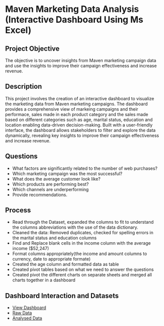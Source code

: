 <h1>Maven Marketing Data Analysis (Interactive Dashboard Using Ms Excel)</h1>

<h2>Project Objective</h2>
The objective is to uncover insights from Maven marketing campaign data and use the insights to improve their campaign effectiveness and increase revenue.
<br />

<h2>Description</h2>
This project involves the creation of an interactive dashboard to visualize the marketing data from Maven marketing campaigns. The dashboard provides a comprehensive view of markeing campaigns and their performace, sales made in each product category and the sales made based on different categories such as age, marital status, education and location enabling data-driven decision-making. Built with a user-friendly interface, the dashboard allows stakeholders to filter and explore the data dynamically, revealing key insights to improve their campaign effectiveness and increase revenue.
<br />

<h2>Questions</h2>

- What factors are significantly related to the number of web purchases? <br />
- Which marketing campaign was the most successful? <br />
- What does the average customer look like? <br />
- Which products are performing best?
- Which channels are underperforming <br />
- Provide recommendations. <br />

<h2>Process</h2>

- Read through the Dataset, expanded the columns to fit to understand the columns abbreviations with the use of the data dictionary.
- Cleaned the data: Removed duplicates, checked for spelling errors in the marital status and education columns
- Find and Replace blank cells in the income column with the average income ($52,247)
- Format columns appropriately(the income and amount columns to currency, date to appropriate formate)
- Created the age column and formatted data as table
- Created pivot tables based on what we need to answer the questions
- Created pivot the different charts on separate sheets and merged all charts together in a dashboard

<h2>Dashboard Interaction and Datasets</h2>

- <a href="https://github.com/shoriboabdulsalam1093/Coffee-Shop-Sales-Analysis/blob/main/Screenshot%202025-02-04%20at%2003.30.10.png"> View Dashboard</a></b> 
- <a href="https://github.com/shoriboabdulsalam1093/Coffee-Shop-Sales-Analysis/blob/main/CoffeeSalesRawData.xlsx"> Raw Data</a></b>
- <a href="https://github.com/shoriboabdulsalam1093/Coffee-Shop-Sales-Analysis/blob/main/Coffee%20shop%20Sales%20analysis%20dashboad.xlsx"> Analysed Data</a></b>
